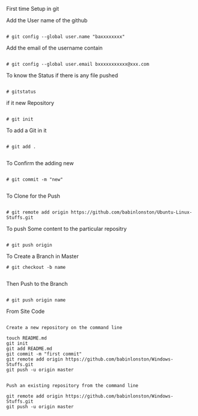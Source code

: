 First time Setup in git


Add the User name of the github

```

# git config --global user.name "baxxxxxxxx"

```

Add the email of the username contain 

```

# git config --global user.email bxxxxxxxxxxx@xxx.com

```

To know the Status if there is any file pushed 
 

```

# gitstatus 

```

if it new Repository


```

# git init

```

To add a Git in it 

```

# git add .


```

To Confirm the adding new 

```

# git commit -m "new"


```

To Clone for the Push 


```

# git remote add origin https://github.com/babinlonston/Ubuntu-Linux-Stuffs.git

```

To push Some content to the particular repositry 

```

# git push origin

```

To Create a Branch in Master 

```
# git checkout -b name


```

Then Push to the Branch 

```

# git push origin name 

```

From Site Code 

```

Create a new repository on the command line

touch README.md
git init
git add README.md
git commit -m "first commit"
git remote add origin https://github.com/babinlonston/Windows-Stuffs.git
git push -u origin master


Push an existing repository from the command line

git remote add origin https://github.com/babinlonston/Windows-Stuffs.git
git push -u origin master


```

